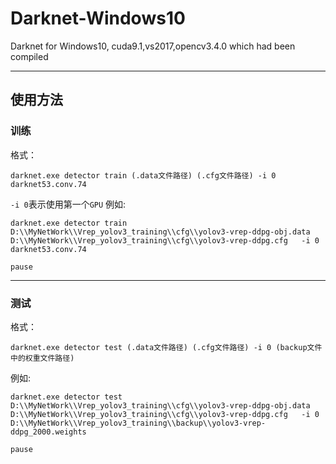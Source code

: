 # Darknet-Windows10
Darknet for Windows10, cuda9.1,vs2017,opencv3.4.0 which had been compiled

------

## 使用方法
### 训练
格式：
```
darknet.exe detector train (.data文件路径) (.cfg文件路径) -i 0 darknet53.conv.74
```
`-i 0`表示使用第一个`GPU`
例如:
```
darknet.exe detector train D:\\MyNetWork\\Vrep_yolov3_training\\cfg\\yolov3-vrep-ddpg-obj.data   D:\\MyNetWork\\Vrep_yolov3_training\\cfg\\yolov3-vrep-ddpg.cfg   -i 0   darknet53.conv.74

pause
```

------

### 测试
格式：
```
darknet.exe detector test (.data文件路径) (.cfg文件路径) -i 0 (backup文件中的权重文件路径)
```
例如:
```
darknet.exe detector test D:\\MyNetWork\\Vrep_yolov3_training\\cfg\\yolov3-vrep-ddpg-obj.data   D:\\MyNetWork\\Vrep_yolov3_training\\cfg\\yolov3-vrep-ddpg.cfg   -i 0  D:\\MyNetWork\\Vrep_yolov3_training\\backup\\yolov3-vrep-ddpg_2000.weights

pause
```

